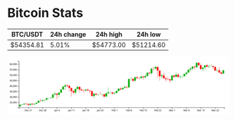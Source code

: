 # Bitcoin Stats

BTC/USDT|24h change|24h high|24h low|
|---|---|---|---|
|$54354.81|5.01%|$54773.00|$51214.60|

<img src="./chart.svg">
